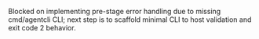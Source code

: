 Blocked on implementing pre-stage error handling due to missing cmd/agentcli CLI; next step is to scaffold minimal CLI to host validation and exit code 2 behavior.
